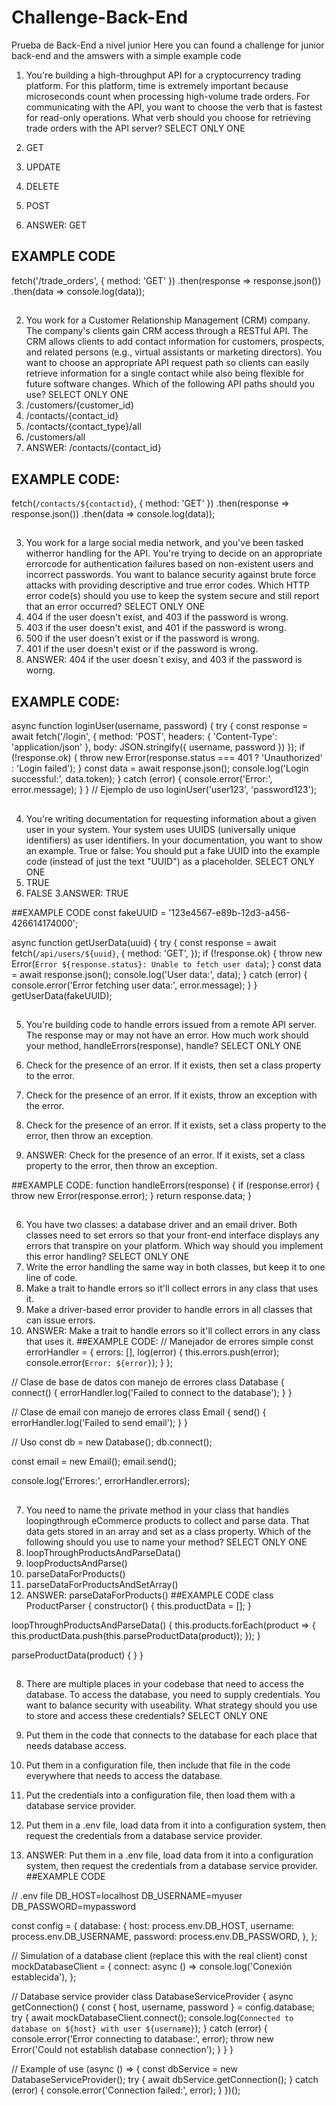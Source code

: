 # Challenge-Back-End
Prueba de Back-End a nivel junior
Here you can found a challenge for junior back-end and the amswers with a simple example code 

1. You're building a high-throughput API for a cryptocurrency trading
platform. For this platform, time is extremely important because
microseconds count when processing high-volume trade orders. For
communicating with the API, you want to choose the verb that is fastest
for read-only operations.
What verb should you choose for retrieving trade orders with the API
server?
SELECT ONLY ONE
1. GET
2. UPDATE
3. DELETE
4. POST

5. ANSWER:  GET
## EXAMPLE CODE
   fetch('/trade_orders', { method: 'GET' })
  .then(response => response.json())
  .then(data => console.log(data));
##
2. You work for a Customer Relationship Management (CRM) company. The
company's clients gain CRM access through a RESTful API. The CRM allows
clients to add contact information for customers, prospects, and related persons
(e.g., virtual assistants or marketing directors). You want to choose an appropriate API request path so clients can easily retrieve information for a
single contact while also being flexible for future software changes.
Which of the following API paths should you use?
SELECT ONLY ONE
1. /customers/{customer_id}
2. /contacts/{contact_id}
3. /contacts/{contact_type}/all
4. /customers/all
5. ANSWER: /contacts/{contact_id}
   
  ## EXAMPLE CODE:
   fetch(`/contacts/${contactid}`, { method: 'GET' })
  .then(response => response.json())
  .then(data => console.log(data));
## 
3. You work for a large social media network, and you've been tasked witherror
handling for the API. You're trying to decide on an appropriate errorcode for
authentication failures based on non-existent users and incorrect passwords. You
want to balance security against brute force attacks with providing descriptive
and true error codes.
Which HTTP error code(s) should you use to keep the system secure and still report
that an error occurred?
SELECT ONLY ONE
1. 404 if the user doesn't exist, and 403 if the password is wrong.
2. 403 if the user doesn't exist, and 401 if the password is wrong.
3. 500 if the user doesn't exist or if the password is wrong.
4. 401 if the user doesn't exist or if the password is wrong.
  5. ANSWER: 404 if the user doesn´t exisy, and 403 if the password is worng.
## EXAMPLE CODE:
  async function loginUser(username, password) {
  try {
    const response = await fetch('/login', {
      method: 'POST',
      headers: { 'Content-Type': 'application/json' },
      body: JSON.stringify({ username, password })
    });
    if (!response.ok) {
      throw new Error(response.status === 401 ? 'Unauthorized' : 'Login failed');
    }
    const data = await response.json();
    console.log('Login successful:', data.token);
    } catch (error) {
    console.error('Error:', error.message);
  }
}
     // Ejemplo de uso
    loginUser('user123', 'password123');
##
4. You're writing documentation for requesting information about a given user in
your system. Your system uses UUIDS (universally unique identifiers) as user
identifiers. In your documentation, you want to show an example.
True or false: You should put a fake UUID into the example code (instead of just the
text "UUID") as a placeholder.
SELECT ONLY ONE
1. TRUE
2. FALSE
3.ANSWER: TRUE

##EXAMPLE CODE 
const fakeUUID = '123e4567-e89b-12d3-a456-426614174000';

async function getUserData(uuid) {
  try {
    const response = await fetch(`/api/users/${uuid}`, {
      method: 'GET',
    });
    if (!response.ok) {
      throw new Error(`Error ${response.status}: Unable to fetch user data`);
    }
    const data = await response.json();
    console.log('User data:', data);
  } catch (error) {
    console.error('Error fetching user data:', error.message);
  }
}
getUserData(fakeUUID);
##
5. You're building code to handle errors issued from a remote API server. The
response may or may not have an error.
How much work should your method, handleErrors(response),
handle?
SELECT ONLY ONE
1. Check for the presence of an error. If it exists, then set a class property to the
error.
2. Check for the presence of an error. If it exists, throw an exception with the error.

3. Check for the presence of an error. If it exists, set a class property to the error,
then throw an exception.

4. ANSWER: Check for the presence of an error. If it exists, set a class property to the error,
then throw an exception.

##EXAMPLE CODE:
function handleErrors(response) {
  if (response.error) {
    throw new Error(response.error);
  }
  return response.data;
}
##
6. You have two classes: a database driver and an email driver. Both classes need
to set errors so that your front-end interface displays any errors that transpire on
your platform.
Which way should you implement this error handling?
SELECT ONLY ONE
1. Write the error handling the same way in both classes, but keep it to one line of
code.
2. Make a trait to handle errors so it'll collect errors in any class that uses it.
3. Make a driver-based error provider to handle errors in all classes that can issue
errors.
4. ANSWER:  Make a trait to handle errors so it'll collect errors in any class that uses it.
##EXAMPLE CODE:
// Manejador de errores simple
const errorHandler = {
  errors: [],
  log(error) {
    this.errors.push(error);
    console.error(`Error: ${error}`);
  }
};

// Clase de base de datos con manejo de errores
class Database {
  connect() {
    errorHandler.log('Failed to connect to the database');
  }
}

// Clase de email con manejo de errores
class Email {
  send() {
    errorHandler.log('Failed to send email');
  }
}

// Uso
const db = new Database();
db.connect();

const email = new Email();
email.send();

console.log('Errores:', errorHandler.errors);
##
7. You need to name the private method in your class that handles loopingthrough
eCommerce products to collect and parse data. That data gets stored in an array
and set as a class property.
Which of the following should you use to name your method?
SELECT ONLY ONE
1. loopThroughProductsAndParseData()
2. loopProductsAndParse()
3. parseDataForProducts()
4. parseDataForProductsAndSetArray()
5. ANSWER: parseDataForProducts()
   ##EXAMPLE CODE
   class ProductParser {
  constructor() {
    this.productData = [];
  }

  loopThroughProductsAndParseData() {
    this.products.forEach(product => {
      this.productData.push(this.parseProductData(product));
    });
  }

  parseProductData(product) {
  }
}
##
8. There are multiple places in your codebase that need to access the
database. To access the database, you need to supply credentials. You
want to balance security with useability.
What strategy should you use to store and access these credentials?
SELECT ONLY ONE
1. Put them in the code that connects to the database for each place that needs
database access.
2. Put them in a configuration file, then include that file in the code everywhere
that needs to access the database.
3. Put the credentials into a configuration file, then load them with a database
service provider.
4. Put them in a .env file, load data from it into a configuration system, then
request the credentials from a database service provider.

5. ANSWER: Put them in a .env file, load data from it into a configuration system, then
request the credentials from a database service provider.
##EXAMPLE CODE

// .env file
DB_HOST=localhost
DB_USERNAME=myuser
DB_PASSWORD=mypassword

const config = {
  database: {
    host: process.env.DB_HOST,
    username: process.env.DB_USERNAME,
    password: process.env.DB_PASSWORD,
  },
};

// Simulation of a database client (replace this with the real client)
const mockDatabaseClient = {
  connect: async () => console.log('Conexión establecida'),
};

// Database service provider
class DatabaseServiceProvider {
  async getConnection() {
    const { host, username, password } = config.database;
    try {
      await mockDatabaseClient.connect();
      console.log(`Connected to database on ${host} with user ${username}`);
    } catch (error) {
      console.error('Error connecting to database:', error);
      throw new Error('Could not establish database connection');
    }
  }
}

// Example of use
(async () => {
  const dbService = new DatabaseServiceProvider();
  try {
    await dbService.getConnection();
  } catch (error) {
    console.error('Connection failed:', error);
  }
})();

